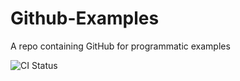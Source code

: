 # Github-Examples
A repo containing GitHub for programmatic examples


![CI Status](https://github.com/Jozefcvik/FreeCodeGithub-Examples/actions/workflows/00_myArtifactExample.yml/badge.svg?event=push)

